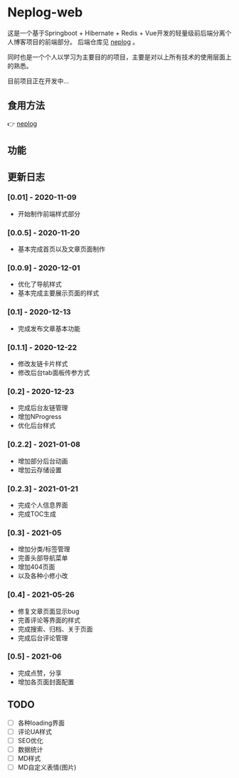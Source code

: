 # Neplog-web

这是一个基于Springboot + Hibernate + Redis + Vue开发的轻量级前后端分离个人博客项目的前端部分。
后端仓库见 [neplog](https://github.com/Uzemiu/neplog) 。

同时也是一个个人以学习为主要目的的项目，主要是对以上所有技术的使用层面上的熟悉。

目前项目正在开发中...

## 食用方法

👉 [neplog](https://github.com/Uzemiu/neplog#食用方法)

## 功能


## 更新日志

### [0.01] - 2020-11-09

- 开始制作前端样式部分

### [0.0.5] - 2020-11-20

- 基本完成首页以及文章页面制作

### [0.0.9] - 2020-12-01

- 优化了导航样式
- 基本完成主要展示页面的样式

### [0.1] - 2020-12-13

- 完成发布文章基本功能

### [0.1.1] - 2020-12-22

- 修改友链卡片样式
- 修改后台tab面板传参方式

### [0.2] - 2020-12-23

- 完成后台友链管理
- 增加NProgress
- 优化后台样式

### [0.2.2] - 2021-01-08

- 增加部分后台动画
- 增加云存储设置

### [0.2.3] - 2021-01-21

- 完成个人信息界面
- 完成TOC生成

### [0.3] - 2021-05

- 增加分类/标签管理
- 完善头部导航菜单
- 增加404页面
- 以及各种小修小改

### [0.4] - 2021-05-26

- 修复文章页面显示bug
- 完善评论等界面的样式
- 完成搜索、归档、关于页面
- 完成后台评论管理

### [0.5] - 2021-06

- 完成点赞，分享
- 增加各页面封面配置

## TODO

- [ ] 各种loading界面
- [ ] 评论UA样式
- [ ] SEO优化
- [ ] 数据统计
- [ ] MD样式
- [ ] MD自定义表情(图片)
